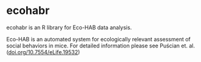 # ecohabr
ecohabr is an R library for Eco-HAB data analysis.

Eco-HAB is an automated system for ecologically relevant assessment of social behaviors in mice.
For detailed information please see Puścian et. al. ([doi.org/10.7554/eLife.19532](https://doi.org/10.7554/eLife.19532))
